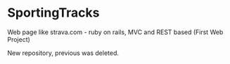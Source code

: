 SportingTracks
==============

Web page like strava.com - ruby on rails, MVC and REST based (First Web Project)

New repository, previous was deleted.
